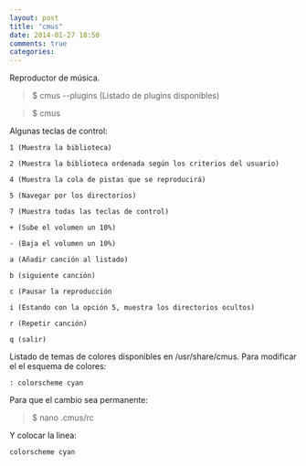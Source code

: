 ```yaml
---
layout: post
title: "cmus"
date: 2014-01-27 18:50
comments: true
categories: 
---
```

Reproductor de música.

>$ cmus --plugins (Listado de plugins disponibles)

>$ cmus

Algunas teclas de control:

	1 (Muestra la biblioteca)

	2 (Muestra la biblioteca ordenada según los criterios del usuario)

	4 (Muestra la cola de pistas que se reproducirá)

	5 (Navegar por los directorios)

	7 (Muestra todas las teclas de control)

	+ (Sube el volumen un 10%)

	- (Baja el volumen un 10%)

	a (Añadir canción al listado)

	b (siguiente canción)

	c (Pausar la reproducción

	i (Estando con la opción 5, muestra los directorios ocultos)

	r (Repetir canción)

	q (salir)

Listado de temas de colores disponibles en /usr/share/cmus. Para modificar el el esquema de colores:

	: colorscheme cyan

Para que el cambio sea permanente:

>$ nano .cmus/rc

Y colocar la linea:

	colorscheme cyan


